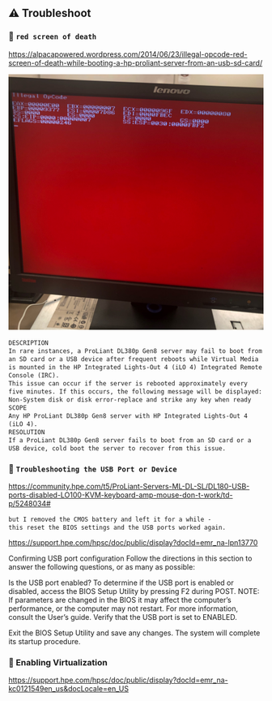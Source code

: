 ## :warning: Troubleshoot

### :pushpin: `red screen of death`

https://alpacapowered.wordpress.com/2014/06/23/illegal-opcode-red-screen-of-death-while-booting-a-hp-proliant-server-from-an-usb-sd-card/

![image](images/red-screen-of-death.jpeg)

```
DESCRIPTION
In rare instances, a ProLiant DL380p Gen8 server may fail to boot from an SD card or a USB device after frequent reboots while Virtual Media is mounted in the HP Integrated Lights-Out 4 (iLO 4) Integrated Remote Console (IRC).
This issue can occur if the server is rebooted approximately every five minutes. If this occurs, the following message will be displayed: Non-System disk or disk error-replace and strike any key when ready
SCOPE
Any HP ProLiant DL380p Gen8 server with HP Integrated Lights-Out 4 (iLO 4).
RESOLUTION
If a ProLiant DL380p Gen8 server fails to boot from an SD card or a USB device, cold boot the server to recover from this issue.
```

### :pushpin: `Troubleshooting the USB Port or Device`


https://community.hpe.com/t5/ProLiant-Servers-ML-DL-SL/DL180-USB-ports-disabled-LO100-KVM-keyboard-amp-mouse-don-t-work/td-p/5248034#


    but I removed the CMOS battery and left it for a while - 
    this reset the BIOS settings and the USB ports worked again.

https://support.hpe.com/hpsc/doc/public/display?docId=emr_na-lpn13770

 Confirming USB port configuration
 Follow the directions in this section to answer the following questions, or as many as possible:

 Is the USB port enabled?
 To determine if the USB port is enabled or disabled, access the BIOS Setup Utility by pressing F2 during POST.
 NOTE: If parameters are changed in the BIOS it may affect the computer’s performance, or the computer may not restart. For more information, consult the User’s guide.
 Verify that the USB port is set to ENABLED.

 Exit the BIOS Setup Utility and save any changes. The system will complete its startup procedure.

### :pushpin: Enabling Virtualization

https://support.hpe.com/hpsc/doc/public/display?docId=emr_na-kc0121549en_us&docLocale=en_US

